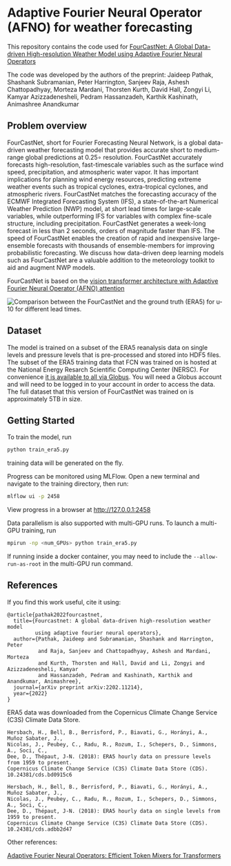 # Adaptive Fourier Neural Operator (AFNO) for weather forecasting

This repository contains the code used for [FourCastNet: A Global Data-driven
High-resolution Weather Model using Adaptive Fourier Neural
Operators](https://arxiv.org/abs/2202.11214)

The code was developed by the authors of the preprint:
Jaideep Pathak, Shashank Subramanian, Peter Harrington, Sanjeev Raja,
Ashesh Chattopadhyay, Morteza Mardani, Thorsten Kurth, David Hall, Zongyi Li,
Kamyar Azizzadenesheli, Pedram Hassanzadeh, Karthik Kashinath, Animashree Anandkumar

## Problem overview

FourCastNet, short for Fourier Forecasting Neural Network, is a global data-driven
weather forecasting model that provides accurate short to medium-range global
predictions at 0.25∘ resolution. FourCastNet accurately forecasts high-resolution,
fast-timescale variables such as the surface wind speed, precipitation, and atmospheric
water vapor. It has important implications for planning wind energy resources,
predicting extreme weather events such as tropical cyclones, extra-tropical cyclones,
and atmospheric rivers. FourCastNet matches the forecasting accuracy of the ECMWF
Integrated Forecasting System (IFS), a state-of-the-art Numerical Weather Prediction
(NWP) model, at short lead times for large-scale variables, while outperforming IFS
for variables with complex fine-scale structure, including precipitation. FourCastNet
generates a week-long forecast in less than 2 seconds, orders of magnitude faster than
IFS. The speed of FourCastNet enables the creation of rapid and inexpensive
large-ensemble forecasts with thousands of ensemble-members for improving probabilistic
forecasting. We discuss how data-driven deep learning models such as FourCastNet are a
valuable addition to the meteorology toolkit to aid and augment NWP models.

FourCastNet is based on the [vision transformer architecture with Adaptive Fourier
Neural Operator (AFNO) attention](https://openreview.net/pdf?id=EXHG-A3jlM)

![Comparison between the FourCastNet and the ground truth (ERA5) for $u-10$ for
different lead times.](../../../docs/img/FourCastNet.gif)

## Dataset

The model is trained on a subset of the ERA5 reanalysis data on single levels and
pressure levels that is pre-processed and stored into HDF5 files.
The subset of the ERA5 training data that FCN was trained on is hosted at the
National Energy Resarch Scientific Computing Center (NERSC). For convenience
[it is available to all via Globus](https://app.globus.org/file-manager?origin_id=945b3c9e-0f8c-11ed-8daf-9f359c660fbd&origin_path=%2F~%2Fdata%2F).
You will need a Globus account and will need to be logged in to your account in order
to access the data. The full dataset that this version of FourCastNet was trained on is
approximately 5TB in size.

## Getting Started

To train the model, run

```bash
python train_era5.py
```

training data will be generated on the fly.

Progress can be monitored using MLFlow. Open a new terminal and navigate to the training
directory, then run:

```bash
mlflow ui -p 2458
```

View progress in a browser at <http://127.0.0.1:2458>

Data parallelism is also supported with multi-GPU runs. To launch a multi-GPU training,
run

```bash
mpirun -np <num_GPUs> python train_era5.py
```

If running inside a docker container, you may need to include the `--allow-run-as-root`
in the multi-GPU run command.

## References

If you find this work useful, cite it using:

```text
@article{pathak2022fourcastnet,
  title={Fourcastnet: A global data-driven high-resolution weather model 
         using adaptive fourier neural operators},
  author={Pathak, Jaideep and Subramanian, Shashank and Harrington, Peter 
          and Raja, Sanjeev and Chattopadhyay, Ashesh and Mardani, Morteza 
          and Kurth, Thorsten and Hall, David and Li, Zongyi and Azizzadenesheli, Kamyar
          and Hassanzadeh, Pedram and Kashinath, Karthik and Anandkumar, Animashree},
  journal={arXiv preprint arXiv:2202.11214},
  year={2022}
}
```

ERA5 data was downloaded from the Copernicus Climate Change Service (C3S)
Climate Data Store.

```text
Hersbach, H., Bell, B., Berrisford, P., Biavati, G., Horányi, A., Muñoz Sabater, J.,
Nicolas, J., Peubey, C., Radu, R., Rozum, I., Schepers, D., Simmons, A., Soci, C., 
Dee, D., Thépaut, J-N. (2018): ERA5 hourly data on pressure levels from 1959 to present.
Copernicus Climate Change Service (C3S) Climate Data Store (CDS). 10.24381/cds.bd0915c6

Hersbach, H., Bell, B., Berrisford, P., Biavati, G., Horányi, A., Muñoz Sabater, J.,
Nicolas, J., Peubey, C., Radu, R., Rozum, I., Schepers, D., Simmons, A., Soci, C.,
Dee, D., Thépaut, J-N. (2018): ERA5 hourly data on single levels from 1959 to present.
Copernicus Climate Change Service (C3S) Climate Data Store (CDS). 10.24381/cds.adbb2d47
```

Other references:

[Adaptive Fourier Neural Operators:
Efficient Token Mixers for Transformers](https://openreview.net/pdf?id=EXHG-A3jlM)
